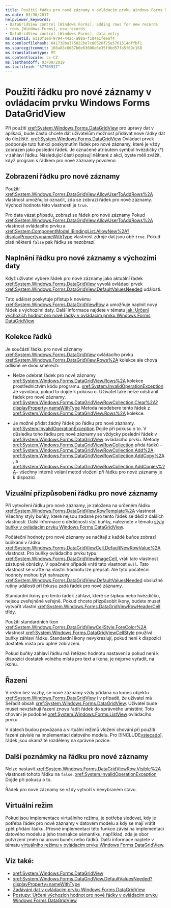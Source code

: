 ```yaml
---
title: Použití řádku pro nové záznamy v ovládacím prvku Windows Forms DataGridView
ms.date: 03/30/2017
helpviewer_keywords:
- DataGridView control [Windows Forms], adding rows for new records
- rows [Windows Forms], new records
- DataGridView control [Windows Forms], data entry
ms.assetid: 6110f1ea-9794-442c-a98a-f104a1feeaf4
ms.openlocfilehash: 041738ba375022be7c80526f25e5761314dffbf1
ms.sourcegitcommit: 160a88c8087b0e63606e6e35f9bd57fa5f69c168
ms.translationtype: MT
ms.contentlocale: cs-CZ
ms.lasthandoff: 03/09/2019
ms.locfileid: "57703917"
---
```

# <a name="using-the-row-for-new-records-in-the-windows-forms-datagridview-control"></a>Použití řádku pro nové záznamy v ovládacím prvku Windows Forms DataGridView
Při použití <xref:System.Windows.Forms.DataGridView> pro úpravy dat v aplikaci, bude často chcete dát uživatelům možnost přidávat nové řádky dat do úložiště. <xref:System.Windows.Forms.DataGridView> Ovládací prvek podporuje tuto funkci poskytnutím řádek pro nové záznamy, které je vždy zobrazen jako poslední řádek. Je označené atributem symbol hvězdičky (*) v záhlaví řádku. Následující části popisují některé z akcí, byste měli zvážit, když program s řádkem pro nové záznamy povoleno.  
  
## <a name="displaying-the-row-for-new-records"></a>Zobrazení řádku pro nové záznamy  
 Použití <xref:System.Windows.Forms.DataGridView.AllowUserToAddRows%2A> vlastnost umožňující označit, zda se zobrazí řádek pro nové záznamy. Výchozí hodnota této vlastnosti je `true`.  
  
 Pro data vázat případu, zobrazí se řádek pro nové záznamy Pokud <xref:System.Windows.Forms.DataGridView.AllowUserToAddRows%2A> vlastnost ovládacího prvku a <xref:System.ComponentModel.IBindingList.AllowNew%2A?displayProperty=nameWithType> vlastnost zdroje dat jsou obě `true`. Pokud platí některá `false` pak řádku se nezobrazí.  
  
## <a name="populating-the-row-for-new-records-with-default-data"></a>Naplnění řádku pro nové záznamy s výchozími daty  
 Když uživatel vybere řádek pro nové záznamy jako aktuální řádek <xref:System.Windows.Forms.DataGridView> vyvolá ovládací prvek <xref:System.Windows.Forms.DataGridView.DefaultValuesNeeded> událostí.  
  
 Tato událost poskytuje přístup k novému <xref:System.Windows.Forms.DataGridViewRow> a umožňuje naplnit nový řádek s výchozími daty. Další informace najdete v tématu [jak: Určení výchozích hodnot pro nové řádky v ovládacím prvku Windows Forms DataGridView](specify-default-values-for-new-rows-in-the-datagrid.md)  
  
## <a name="the-rows-collection"></a>Kolekce řádků  
 Je součástí řádku pro nové záznamy <xref:System.Windows.Forms.DataGridView> ovládacího prvku <xref:System.Windows.Forms.DataGridView.Rows%2A> kolekce ale chová odlišně ve dvou směrech:  
  
-   Nelze odebrat řádek pro nové záznamy <xref:System.Windows.Forms.DataGridView.Rows%2A> kolekce prostřednictvím kódu programu. <xref:System.InvalidOperationException> Je vyvolána, pokud to dojde k pokusu o. Uživatel také nelze odstranit řádek pro nové záznamy. <xref:System.Windows.Forms.DataGridViewRowCollection.Clear%2A?displayProperty=nameWithType> Metoda neodebere tento řádek z <xref:System.Windows.Forms.DataGridView.Rows%2A> kolekce.  
  
-   Je možné přidat žádný řádek po řádku pro nové záznamy. <xref:System.InvalidOperationException> Dojde při pokusu o to. V důsledku toho řádku pro nové záznamy se vždycky poslední řádek v <xref:System.Windows.Forms.DataGridView> ovládacího prvku. Metody <xref:System.Windows.Forms.DataGridViewRowCollection> přidá řádků –<xref:System.Windows.Forms.DataGridViewRowCollection.Add%2A>, <xref:System.Windows.Forms.DataGridViewRowCollection.AddCopy%2A>, a <xref:System.Windows.Forms.DataGridViewRowCollection.AddCopies%2A>– všechny interně volání metod vložení při řádku pro nové záznamy je k dispozici.  
  
## <a name="visual-customization-of-the-row-for-new-records"></a>Vizuální přizpůsobení řádku pro nové záznamy  
 Při vytvoření řádku pro nové záznamy, je založena na určeném řádku <xref:System.Windows.Forms.DataGridView.RowTemplate%2A> vlastnost. Všechny styly buňky, které nejsou zadané pro tento řádek se dědí z dalších vlastností. Další informace o dědičnosti styl buňky, naleznete v tématu [styly buňky v ovládacím prvku Windows Forms DataGridView](cell-styles-in-the-windows-forms-datagridview-control.md).  
  
 Počáteční hodnoty pro nové záznamy se načítají z každé buňce zobrazí buňkami v řádku <xref:System.Windows.Forms.DataGridViewCell.DefaultNewRowValue%2A> vlastnost. Pro buňky ovládacího prvku typu <xref:System.Windows.Forms.DataGridViewImageCell>, vrátí tato vlastnost zástupné obrázky. V opačném případě vrátí tato vlastnost `null`. Tato vlastnost se vraťte na vlastní hodnotu lze přepsat. Ale tyto počáteční hodnoty mohou být nahrazeny <xref:System.Windows.Forms.DataGridView.DefaultValuesNeeded> obslužné rutiny události při fokusu zadá řádek pro nové záznamy.  
  
 Standardní ikony pro tento řádek záhlaví, které se šipkou nebo hvězdičku, nejsou zveřejněné veřejně. Pokud chcete přizpůsobit ikony, budete muset vytvořit vlastní <xref:System.Windows.Forms.DataGridViewRowHeaderCell> třídy.  
  
 Použití standardních ikon <xref:System.Windows.Forms.DataGridViewCellStyle.ForeColor%2A> vlastnost <xref:System.Windows.Forms.DataGridViewCellStyle> používá buňky záhlaví řádku. Standardní ikony nevykreslují, pokud není k dispozici dostatek místa pro úplné zobrazení.  
  
 Pokud buňky záhlaví řádku má řetězec hodnotu nastavení a pokud není k dispozici dostatek volného místa pro text a ikona, je nejprve vyřadit, na ikonu.  
  
## <a name="sorting"></a>Řazení  
 V režim bez vazby, se nové záznamy vždy přidána na konec objektu <xref:System.Windows.Forms.DataGridView> i v případě, že uživatel má Seřadit obsah <xref:System.Windows.Forms.DataGridView>. Uživatel bude muset nevztahují řazení znovu řadit řádek do správného umístění; Toto chování je podobné <xref:System.Windows.Forms.ListView> ovládacího prvku.  
  
 V datech budou provázaná a virtuální režimů vložení chování při použití řazení závislé na implementaci datového modelu. Pro [!INCLUDE[vstecado](../../../../includes/vstecado-md.md)], řádek jsou okamžitě rozděleny na správné pozice.  
  
## <a name="other-notes-on-the-row-for-new-records"></a>Další poznámky na řádku pro nové záznamy  
 Nelze nastavit <xref:System.Windows.Forms.DataGridViewRow.Visible%2A> vlastnosti tohoto řádku na `false`. <xref:System.InvalidOperationException> Dojde při pokusu o to.  
  
 Řádek pro nové záznamy se vždy vytvoří v nevybraném stavu.  
  
## <a name="virtual-mode"></a>Virtuální režim  
 Pokud jsou implementace virtuálního režimu, je potřeba sledovat, kdy je potřeba řádek pro nové záznamy v datovém modelu a kdy se mají vrátit zpět přidání řádku. Přesné implementaci této funkce závisí na implementaci datového modelu a jeho transakce sémantiku, například, zda je obor potvrzení změn na úrovni buněk nebo řádků. Další informace najdete v tématu [virtuálního režimu v ovládacím prvku Windows Forms DataGridView](virtual-mode-in-the-windows-forms-datagridview-control.md).  
  
## <a name="see-also"></a>Viz také:
- <xref:System.Windows.Forms.DataGridView>
- <xref:System.Windows.Forms.DataGridView.DefaultValuesNeeded?displayProperty=nameWithType>
- [Zadávání dat v ovládacím prvku Windows Forms DataGridView](data-entry-in-the-windows-forms-datagridview-control.md)
- [Postupy: Určení výchozích hodnot pro nové řádky v ovládacím prvku Windows Forms DataGridView](specify-default-values-for-new-rows-in-the-datagrid.md)
